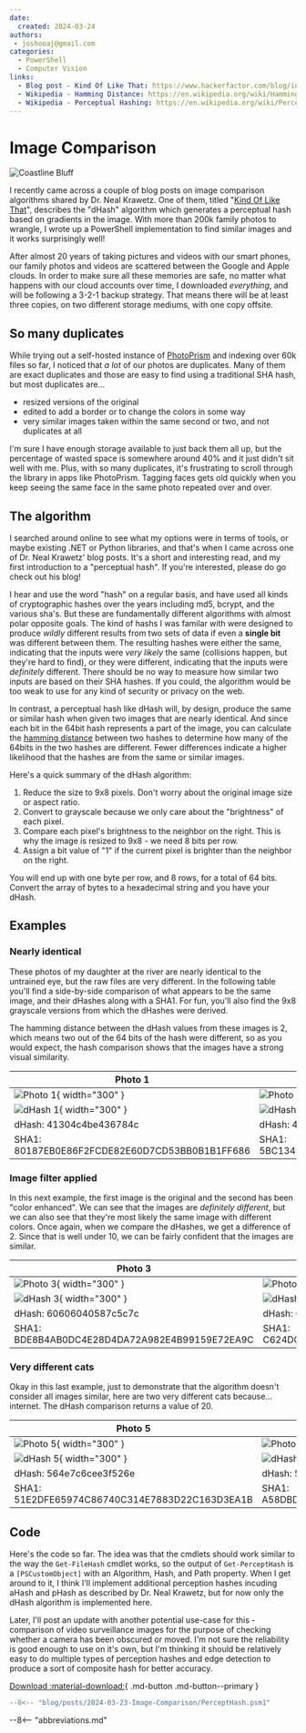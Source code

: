 ```yaml
---
date:
  created: 2024-03-24
authors:
 - joshooaj@gmail.com
categories:
  - PowerShell
  - Computer Vision
links:
  - Blog post - Kind Of Like That: https://www.hackerfactor.com/blog/index.php?/archives/529-Kind-of-Like-That.html
  - Wikipedia - Hamming Distance: https://en.wikipedia.org/wiki/Hamming_distance
  - Wikipedia - Perceptual Hashing: https://en.wikipedia.org/wiki/Perceptual_hashing
---
```


# Image Comparison

![Coastline Bluff](hero.jpg)

I recently came across a couple of blog posts on image comparison
algorithms shared by Dr. Neal Krawetz. One of them, titled "[Kind Of Like That](https://www.hackerfactor.com/blog/index.php?/archives/529-Kind-of-Like-That.html)",
describes the "dHash" algorithm which generates a perceptual hash based on
gradients in the image. With more than 200k family photos to wrangle, I wrote up
a PowerShell implementation to find similar images and it works surprisingly well!

<!-- more -->

After almost 20 years of taking pictures and videos with our smart phones, our
family photos and videos are scattered between the Google and Apple clouds. In
order to make sure all these memories are safe, no matter what happens with our
cloud accounts over time, I downloaded _everything_, and will be following a
3-2-1 backup strategy. That means there will be at least three copies, on two
different storage mediums, with one copy offsite.

## So many duplicates

While trying out a self-hosted instance of [PhotoPrism](https://www.photoprism.app/)
and indexing over 60k files so far, I noticed that _a lot_ of our photos are
duplicates. Many of them are exact duplicates and those are easy to find using
a traditional SHA hash, but most duplicates are...

- resized versions of the original
- edited to add a border or to change the colors in some way
- very similar images taken within the same second or two, and not duplicates at all

I'm sure I have enough storage available to just back them all up, but the percentage
of wasted space is somewhere around 40% and it just didn't sit well with me. Plus,
with so many duplicates, it's frustrating to scroll through the library in apps
like PhotoPrism. Tagging faces gets old quickly when you keep seeing the same face
in the same photo repeated over and over.

## The algorithm

I searched around online to see what my options were in terms of tools, or maybe
existing .NET or Python libraries, and that's when I came across one of Dr. Neal
Krawetz' blog posts. It's a short and interesting read, and my first introduction
to a "perceptual hash". If you're interested, please do go check out his blog!

I hear and use the word "hash" on a regular basis, and have used all kinds of
cryptographic hashes over the years including md5, bcrypt, and the various sha's.
But these are fundamentally different algorithms with almost polar opposite
goals. The kind of hashs I was familar with were designed to produce _wildly_
different results from two sets of data if even a __single bit__ was different
between them. The resulting hashes were either the same, indicating that the
inputs were _very likely_ the same (collisions happen, but they're hard to find),
or they were different, indicating that the inputs were _definitely_ different.
There should be no way to measure how similar two inputs are based on their SHA
hashes. If you could, the algorithm would be too weak to use for any kind of
security or privacy on the web.

In contrast, a perceptual hash like dHash will, by design, produce the same or
similar hash when given two images that are nearly identical. And since each bit
in the 64bit hash represents a part of the image, you can calculate the
[hamming distance](https://en.wikipedia.org/wiki/Hamming_distance) between two
hashes to determine how many of the 64bits in the two hashes are different.
Fewer differences indicate a higher likelihood that the hashes are from the same
or similar images.

Here's a quick summary of the dHash algorithm:

1. Reduce the size to 9x8 pixels. Don't worry about the original image size or aspect ratio.
2. Convert to grayscale because we only care about the "brightness" of each pixel.
3. Compare each pixel's brightness to the neighbor on the right. This is why the image is resized to 9x8 - we need 8 bits per row.
4. Assign a bit value of "1" if the current pixel is brighter than the neighbor on the right.

You will end up with one byte per row, and 8 rows, for a total of 64 bits. Convert
the array of bytes to a hexadecimal string and you have your dHash.

## Examples

### Nearly identical

These photos of my daughter at the river are nearly identical to the untrained
eye, but the raw files are very different. In the following table you'll find a
side-by-side comparison of what appears to be the same image, and their dHashes
along with a SHA1. For fun, you'll also find the 9x8 grayscale versions from which the
dHashes were derived.

The hamming distance between the dHash values from these images is 2, which means
two out of the 64 bits of the hash were different, so as you would expect, the
hash comparison shows that the images have a strong visual similarity.

| Photo 1                                        | Photo 2                                        |
| ---------------------------------------------- | ---------------------------------------------- |
| ![Photo 1](photo1.jpg){ width="300" }          | ![Photo 2](photo2.jpg){ width="300" }          |
| ![dHash 1](photo1.dhash.jpg){ width="300" }    | ![dHash 2](photo2.dhash.jpg){ width="300" }    |
| dHash: 41304c4be436784c                        | dHash: 41204c49e436784c                        |
| SHA1: 80187EB0E86F2FCDE82E60D7CD53BB0B1B1FF686 | SHA1: 5BC13493BB94536C3EAE794A924C1D9A00D207D6 |

### Image filter applied

In this next example, the first image is the original and the second has been
"color enhanced". We can see that the images are _definitely different_, but we
can also see that they're most likely the same image with different colors. Once
again, when we compare the dHashes, we get a difference of 2. Since that is well
under 10, we can be fairly confident that the images are similar.

| Photo 3                                        | Photo 4                                        |
| ---------------------------------------------- | ---------------------------------------------- |
| ![Photo 3](photo3.jpg){ width="300" }          | ![Photo 4](photo4.jpg){ width="300" }          |
| ![dHash 3](photo3.dhash.jpg){ width="300" }    | ![dHash 4](photo4.dhash.jpg){ width="300" }    |
| dHash: 60606040587c5c7c                        | dHash: 60606040d87c5d7c                        |
| SHA1: BDE8B4AB0DC4E28D4DA72A982E4B99159E72EA9C | SHA1: C624DC07813ABBC07E286665AF7A41941F19F9AF |

### Very different cats

Okay in this last example, just to demonstrate that the algorithm doesn't consider
all images similar, here are two very different cats because... internet. The
dHash comparison returns a value of 20.

| Photo 5                                        | Photo 6                                        |
| ---------------------------------------------- | ---------------------------------------------- |
| ![Photo 5](photo5.jpg){ width="300" }          | ![Photo 6](photo6.jpg){ width="300" }          |
| ![dHash 5](photo5.dhash.jpg){ width="300" }    | ![dHash 6](photo6.dhash.jpg){ width="300" }    |
| dHash: 564e7c6cee3f526e                        | dHash: 54ccace8e8cbe67e                        |
| SHA1: 51E2DFE65974C86740C314E7883D22C163D3EA1B | SHA1: A58DBDAA875B5FC311BBB35A74748E68550CFC12 |

## Code

Here's the code so far. The idea was that the cmdlets should work similar to the
way the `Get-FileHash` cmdlet works, so the output of `Get-PerceptHash` is a
`[PSCustomObject]` with an Algorithm, Hash, and Path property. When I get around
to it, I think I'll implement additional perception hashes incuding aHash and pHash
as described by Dr. Neal Krawetz, but for now only the dHash algorithm is implemented
here.

Later, I'll post an update with another potential use-case for this - comparison of video
surveillance images for the purpose of checking whether a camera has been obscured
or moved. I'm not sure the reliability is good enough to use on it's own, but I'm
thinking it should be relatively easy to do multiple types of perception hashes
and edge detection to produce a sort of composite hash for better accuracy.

[Download :material-download:](PerceptHash.psm1){ .md-button .md-button--primary }

```powershell title="PerceptHash.psm1" linenums="1"
--8<-- "blog/posts/2024-03-23-Image-Comparison/PerceptHash.psm1"
```

--8<-- "abbreviations.md"
